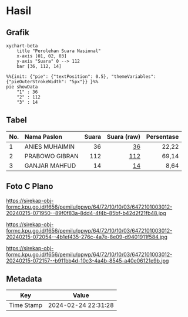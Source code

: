 # Hasil

## Grafik

```mermaid
xychart-beta
    title "Perolehan Suara Nasional"
    x-axis [01, 02, 03]
    y-axis "Suara" 0 --> 112
    bar [36, 112, 14]
```

```mermaid
%%{init: {"pie": {"textPosition": 0.5}, "themeVariables": {"pieOuterStrokeWidth": "5px"}} }%%
pie showData
    "1" : 36
    "2" : 112
    "3" : 14
```

## Tabel

| No. | Nama Paslon    | Suara | Suara (raw) | Persentase |
|:--- |:-------------- | -----:| -----------:| ----------:|
| 1   | ANIES MUHAIMIN | 36    | [36][p-1]   | 22,22      |
| 2   | PRABOWO GIBRAN | 112   | [112][p-2]  | 69,14      |
| 3   | GANJAR MAHFUD  | 14    | [14][p-3]   | 8,64       |


[p-1]: https://github.com/gigit-pemilu/pemilu-2024/blob/main/pilpres/hitung-suara/sub/64-kalimantan-timur/sub/72-kota-samarinda/sub/10-loa-janan-ilir/sub/1003-sengkotek/sub/012-tps/sub/paslon-1.txt
[p-2]: https://github.com/gigit-pemilu/pemilu-2024/blob/main/pilpres/hitung-suara/sub/64-kalimantan-timur/sub/72-kota-samarinda/sub/10-loa-janan-ilir/sub/1003-sengkotek/sub/012-tps/sub/paslon-2.txt
[p-3]: https://github.com/gigit-pemilu/pemilu-2024/blob/main/pilpres/hitung-suara/sub/64-kalimantan-timur/sub/72-kota-samarinda/sub/10-loa-janan-ilir/sub/1003-sengkotek/sub/012-tps/sub/paslon-3.txt

## Foto C Plano

https://sirekap-obj-formc.kpu.go.id/f656/pemilu/ppwp/64/72/10/10/03/6472101003012-20240215-071950--89f0f83a-8dd4-4f4b-85bf-b42d2f21fb48.jpg

https://sirekap-obj-formc.kpu.go.id/f656/pemilu/ppwp/64/72/10/10/03/6472101003012-20240215-072054--4b1ef435-276c-4a7e-8e09-d9401911f584.jpg

https://sirekap-obj-formc.kpu.go.id/f656/pemilu/ppwp/64/72/10/10/03/6472101003012-20240215-072157--b911bb4d-10c3-4a4b-8545-a40e06121e9b.jpg


## Metadata

| Key        | Value               |
| ---------- | ------------------- |
| Time Stamp | 2024-02-24 22:31:28 |



